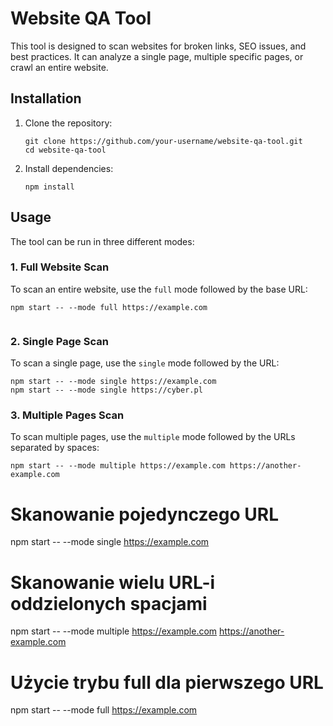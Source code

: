 # Website QA Tool

This tool is designed to scan websites for broken links, SEO issues, and best practices. It can analyze a single page, multiple specific pages, or crawl an entire website.

## Installation

1. Clone the repository:

   ```
   git clone https://github.com/your-username/website-qa-tool.git
   cd website-qa-tool
   ```

2. Install dependencies:
   ```
   npm install
   ```

## Usage

The tool can be run in three different modes:

### 1. Full Website Scan

To scan an entire website, use the `full` mode followed by the base URL:

   ```
   npm start -- --mode full https://example.com

   
   ```

### 2. Single Page Scan

To scan a single page, use the `single` mode followed by the URL:

   ```
   npm start -- --mode single https://example.com
   npm start -- --mode single https://cyber.pl
   ```

### 3. Multiple Pages Scan

To scan multiple pages, use the `multiple` mode followed by the URLs separated by spaces:

   ```
   npm start -- --mode multiple https://example.com https://another-example.com
   ```

# Skanowanie pojedynczego URL

npm start -- --mode single https://example.com

# Skanowanie wielu URL-i oddzielonych spacjami

npm start -- --mode multiple https://example.com https://another-example.com

# Użycie trybu full dla pierwszego URL

npm start -- --mode full https://example.com
